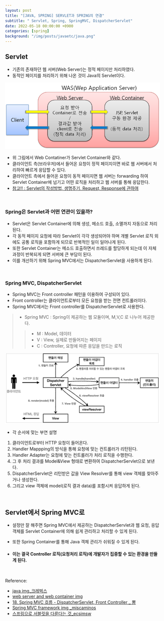 ```yaml
---
layout: post
title: "[JAVA, SPRING] SERVLET과 SPRING의 연결"
subtitle: " Servlet, Spring, SpringMVC, DispatcherServlet"
date: 2022-05-18 00:00:00 +0900
categories: [spring]
background: "/img/posts/javaetc/java.png"
---
```


## Servlet
- 기존의 존재하던 웹 서버(Web Server)는 정적 페이지만 처리하였다.
- 동적인 페이지를 처리하기 위해 나온 것이 Java의 Servlet이다.

![servlet](/img/posts/javaetc/servlet.png)

- 위 그림에서 Web Contatiner가 Servlet Container와 같다.
- 클라이언트 측(브라우저)에서 들어온 요청이 정적 페이지이면 바로 웹 서버에서 처리하여 빠르게 응답할 수 있다.
- 클라이언트 측에서 들어온 요청이 동적 페이지면 웹 서버는 forwarding 하여 Servlet Container에 넘기고 어떤 로직을 처리하고 웹 서버를 통해 응답한다. 
- [참고!! : Servlet의 작성방법, 생명주기, Request, Response에 관하여 ](https://iheese.github.io/java/2022/01/27/servlet/)

<br>

### Spring은 Servlet과 어떤 연관이 있을까?

- Servlet은 Servlet Container에 의해 생성, 메소드 호출, 소멸까지 자동으로 처리된다. 
- 각 동적 페이지 요청에 따라 Servlet이 각각 생성되어야 하며 개별 Servlet 로직 외에도 공통 로직을 포함하게 되므로 반복적인 일이 일어나게 된다. 
- 또한 Servlet Container는 메소드 호출하면서 쓰레드를 할당하게 되는데 이 자체 과정이 반복되게 되면 서버에 큰 부담이 된다.
- 이를 개선하기 위해 Spring MVC에서는 DispatcherServlet을 사용하게 된다. 

<br>

### Spring MVC, DispatcherServlet

- Spring MVC는 Front controller 패턴을 이용하여 구성되어 있다. 
- Front controller는 클라이언트로부터 모든 요청을 받는 전면 컨트롤러이다.
- Spring MVC에서는 Front controller를 DispatcherServlet로 사용한다. 
> - Spring MVC :  Spring이 제공하는 웹 모듈이며, M,V,C 로 나누어 제공한다.
> > - M : Model, 데이터
> > - V : View, 실제로 만들어지는 페이지
> > - C : Controller, 요청에 따른 응답을 만드는 로직

![servlet](/img/posts/javaetc/mvc.png)

- 각 순서에 맞는 부연 설명
1. 클라이언트로부터 HTTP 요청이 들어온다.
2. Handler Mappping의 방식을 통해 요청에 맞는 컨트롤러가 리턴된다.
3. Handler Adapter는 요청에 맞는 컨트롤러가 처리 로직을 수행한다.
4. 그 후 처리 결과를 Model&View 형태로 변환하여 DispatcherServlet으로 보낸다.
5. DispatcherServlet은 리턴받은 값을 View Resolver를 통해 view 객체를 찾아주거나 생성한다.
6. 그리고 view 객체에 model(로직 결과 data)를 포함시켜 응답하게 된다. 

<br>

##  Servlet에서 Spring MVC로
- 설정만 잘 해주면 Spring MVC에서 제공하는 DispatcherServlet과 웹 요청, 응답 객체를 Servlet Container에 의해 쉽게 관리하고 처리할 수 있게 된다.
- 또한 Spring Container를 통해 Java 객체 관리가 쉬워질 수 있게 된다.

- #### 이는 결국 Controller 로직(요청처리 로직)에 개발자가 집중할 수 있는 환경을 만들게 된다.

<br>

Reference:
- [java img_크레벅스](https://www.crebugs.com/product/view.php?idx=7382&code=1412)  
- [web server and web container img](https://gap85.tistory.com/45)
- [18. Spring MVC 흐름 - DispatcherServlet, Front Controller _ 뽕](https://m.blog.naver.com/PostView.naver?isHttpsRedirect=true&blogId=kbh3983&logNo=220777162751)
- [Spring MVC framework img _miscaminos](https://velog.io/@miscaminos/Spring-MVC-framework)
- [스프링으로 서블릿을 다룬다는 것_ecsimsw](https://ecsimsw.tistory.com/entry/%EC%8A%A4%ED%94%84%EB%A7%81%EC%9C%BC%EB%A1%9C-%EC%84%9C%EB%B8%94%EB%A6%BF%EC%9D%84-%EB%8B%A4%EB%A3%AC%EB%8B%A4%EB%8A%94-%EA%B2%83)
